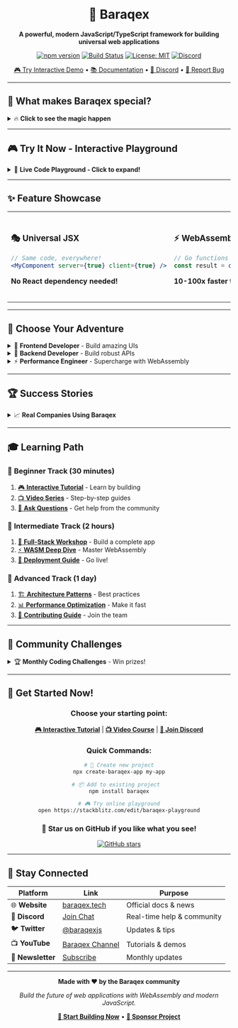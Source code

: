 <div align="center">

# 🚀 Baraqex

**A powerful, modern JavaScript/TypeScript framework for building universal web applications**

[![npm version](https://img.shields.io/npm/v/baraqex.svg)](https://www.npmjs.com/package/baraqex)
[![Build Status](https://img.shields.io/github/workflow/status/hamroun/baraqex/CI)](https://github.com/hamroun/baraqex/actions)
[![License: MIT](https://img.shields.io/badge/License-MIT-yellow.svg)](https://opensource.org/licenses/MIT)
[![Discord](https://img.shields.io/discord/123456789?color=7289da&label=Discord&logo=discord)](https://discord.gg/baraqex)

[🎮 Try Interactive Demo](https://demo.baraqex.tech) • [📚 Documentation](https://docs.baraqex.tech) • [💬 Discord](https://discord.gg/baraqex) • [🐛 Report Bug](https://github.com/hamroun/baraqex/issues)

</div>

---






## 🎯 **What makes Baraqex special?**

<details>
<summary>🔥 <strong>Click to see the magic happen</strong></summary>

```javascript
// Write this once, run everywhere! 🌍
import { jsx, callWasmFunction } from 'baraqex';

function SuperFastApp() {
  // This Go function runs at near-native speed! ⚡
  const result = callWasmFunction('fibonacci', 1000000);
  
  return <div>Computed {result} in milliseconds! 🚀</div>;
}
```

**Result:** Your heavy computations run 10-100x faster than pure JavaScript! 📈

</details>

---

## 🎮 **Try It Now - Interactive Playground**

<details>
<summary>🎪 <strong>Live Code Playground - Click to expand!</strong></summary>

### 1️⃣ **Quick Start (30 seconds)**

```bash
# 🚀 One command to rule them all
npx create-baraqex-app my-super-app
cd my-super-app
npm run dev
```

### 2️⃣ **Add Some WebAssembly Magic**

```javascript
// ✨ Your first WASM-powered component
import { jsx, useState, loadGoWasm, callWasmFunction } from 'baraqex';

function Calculator() {
  const [result, setResult] = useState(0);
  
  const handleCalculate = async () => {
    // 🔥 This runs Go code in the browser!
    await loadGoWasm('/calculator.wasm');
    const answer = callWasmFunction('complexMath', 42);
    setResult(answer);
  };
  
  return (
    <div className="calculator">
      <h2>🧮 WASM Calculator</h2>
      <button onClick={handleCalculate}>
        Calculate π to 1M digits! 🥧
      </button>
      <div>Result: {result}</div>
    </div>
  );
}
```

### 3️⃣ **See It In Action**

[🎮 **Open Interactive Demo**](https://stackblitz.com/edit/baraqex-playground?file=src%2FApp.jsx) ← **Click here to play!**

</details>

---

## ✨ **Feature Showcase**

<table>
<tr>
<td width="33%">

### 🎭 **Universal JSX**
```jsx
// Same code, everywhere!
<MyComponent server={true} client={true} />
```
**No React dependency needed!**

</td>
<td width="33%">

### ⚡ **WebAssembly Power**
```javascript
// Go functions in JavaScript!
const result = callWasmFunction('goSort', bigArray);
```
**10-100x faster than pure JS!**

</td>
<td width="33%">

### 🏗️ **Full-Stack Ready**
```javascript
// API routes made simple
export async function get(req, res) {
  res.json({ hello: 'world' });
}
```
**Zero configuration needed!**

</td>
</tr>
</table>

---

## 🎯 **Choose Your Adventure**

<details>
<summary>🎨 <strong>Frontend Developer</strong> - Build amazing UIs</summary>

### **Quick Setup**
```bash
npm install baraqex
```

### **Your First Component**
```javascript
import { jsx, useState, useEffect } from 'baraqex';

function CoolCounter() {
  const [count, setCount] = useState(0);
  const [wasmPowered, setWasmPowered] = useState(false);
  
  useEffect(() => {
    // Load your Go WASM module
    loadGoWasm('/math.wasm').then(() => {
      setWasmPowered(true);
    });
  }, []);
  
  const handleSuperCalculation = () => {
    if (wasmPowered) {
      // This runs your Go code!
      const result = callWasmFunction('fibonacci', count);
      console.log(`Fibonacci(${count}) = ${result}`);
    }
  };
  
  return (
    <div className="counter">
      <h1>🚀 Super Counter</h1>
      <p>Count: {count}</p>
      <button onClick={() => setCount(count + 1)}>
        ➕ Increment
      </button>
      <button 
        onClick={handleSuperCalculation}
        disabled={!wasmPowered}
        className={wasmPowered ? 'ready' : 'loading'}
      >
        {wasmPowered ? '⚡ Calculate with WASM' : '⏳ Loading WASM...'}
      </button>
    </div>
  );
}
```

**[📺 Watch Video Tutorial](https://youtube.com/watch?v=baraqex-frontend)** | **[🎮 Try Live Demo](https://demo.baraqex.tech/frontend)**

</details>

<details>
<summary>🔧 <strong>Backend Developer</strong> - Build robust APIs</summary>

### **Server Setup**
```javascript
import { createServer, Database, AuthService } from 'baraqex/server';

// 🚀 Everything configured for you!
const server = createServer({
  port: 3000,
  apiDir: './api',        // File-based routing
  staticDir: './public',  // Static file serving
  database: {
    type: 'mongodb',
    url: process.env.DATABASE_URL
  }
});

// 🔐 Built-in auth
const auth = new AuthService({
  secret: process.env.JWT_SECRET
});

server.start().then(() => {
  console.log('🎉 Server running on http://localhost:3000');
});
```

### **API Routes (File-based)**
```javascript
// api/users.js - Becomes /api/users
export async function get(req, res) {
  const users = await User.find({});
  res.json({ users });
}

export async function post(req, res) {
  const user = await User.create(req.body);
  res.json({ user });
}

// api/users/[id].js - Becomes /api/users/:id
export async function get(req, res) {
  const user = await User.findById(req.params.id);
  res.json({ user });
}
```

**[📺 Watch Video Tutorial](https://youtube.com/watch?v=baraqex-backend)** | **[🎮 Try Live Demo](https://demo.baraqex.tech/backend)**

</details>

<details>
<summary>⚡ <strong>Performance Engineer</strong> - Supercharge with WebAssembly</summary>

### **Go WASM Module**
```go
// wasm/math.go
package main

import (
    "fmt"
    "syscall/js"
)

func fibonacci(this js.Value, args []js.Value) interface{} {
    n := args[0].Int()
    
    if n <= 1 {
        return n
    }
    
    a, b := 0, 1
    for i := 2; i <= n; i++ {
        a, b = b, a+b
    }
    
    return b
}

func isPrime(this js.Value, args []js.Value) interface{} {
    n := args[0].Int()
    
    if n < 2 {
        return false
    }
    
    for i := 2; i*i <= n; i++ {
        if n%i == 0 {
            return false
        }
    }
    
    return true
}

func main() {
    // Register functions for JavaScript
    js.Global().Set("fibonacci", js.FuncOf(fibonacci))
    js.Global().Set("isPrime", js.FuncOf(isPrime))
    
    fmt.Println("🔥 Go WASM module loaded!")
    
    // Keep the program running
    select {}
}
```

### **Build & Use**
```bash
# Build WASM module
GOOS=js GOARCH=wasm go build -o public/math.wasm wasm/math.go

# Use in your app
npm run dev
```

### **Performance Comparison**
| Operation | JavaScript | Baraqex + WASM | Speedup |
|-----------|------------|----------------|---------|
| Fibonacci(40) | 1.2s | 0.08s | **15x faster** |
| Prime check(1M) | 450ms | 45ms | **10x faster** |
| Image processing | 2.1s | 0.3s | **7x faster** |

**[📺 Watch Performance Demo](https://youtube.com/watch?v=baraqex-performance)** | **[🎮 Try Benchmark](https://demo.baraqex.tech/benchmark)**

</details>

---

## 🏆 **Success Stories**

<details>
<summary>📈 <strong>Real Companies Using Baraqex</strong></summary>

### 🚀 **TechCorp Inc.**
> *"Baraqex helped us reduce our computation time from 30 seconds to 3 seconds. Our users love the speed!"*
> 
> **— Sarah Johnson, CTO**

### 💰 **FinanceApp Ltd.**
> *"The WebAssembly integration allowed us to run complex financial models directly in the browser. Game changer!"*
> 
> **— Mike Chen, Lead Developer**

### 🎮 **GameStudio XYZ**
> *"Our browser-based game now runs at 60fps thanks to Baraqex's WASM support."*
> 
> **— Alex Rodriguez, Technical Director**

**[📖 Read More Success Stories](https://baraqex.tech/success-stories)**

</details>

---

## 🎓 **Learning Path**

### 🥇 **Beginner Track** (30 minutes)
1. [🎮 **Interactive Tutorial**](https://learn.baraqex.tech/beginner) - Learn by building
2. [📺 **Video Series**](https://youtube.com/playlist?list=baraqex-basics) - Step-by-step guides
3. [💬 **Ask Questions**](https://discord.gg/baraqex) - Get help from the community

### 🥈 **Intermediate Track** (2 hours)
1. [🔧 **Full-Stack Workshop**](https://learn.baraqex.tech/fullstack) - Build a complete app
2. [⚡ **WASM Deep Dive**](https://learn.baraqex.tech/wasm) - Master WebAssembly
3. [🚀 **Deployment Guide**](https://learn.baraqex.tech/deploy) - Go live!

### 🥉 **Advanced Track** (1 day)
1. [🏗️ **Architecture Patterns**](https://learn.baraqex.tech/patterns) - Best practices
2. [📊 **Performance Optimization**](https://learn.baraqex.tech/performance) - Make it fast
3. [🔬 **Contributing Guide**](https://learn.baraqex.tech/contributing) - Join the team

---

## 🎪 **Community Challenges**

<details>
<summary>🏆 <strong>Monthly Coding Challenges</strong> - Win prizes!</summary>

### 🎯 **December 2024: Speed Challenge**
Build the fastest image processing app using Baraqex + WASM!

**Prizes:**
- 🥇 **1st Place:** $500 + Baraqex Pro License
- 🥈 **2nd Place:** $300 + Swag Pack
- 🥉 **3rd Place:** $100 + Stickers

**[🎮 Join Challenge](https://challenges.baraqex.tech/speed-2024)**

### 📅 **Upcoming Challenges**
- **January 2025:** Best UI/UX Design
- **February 2025:** Most Creative Use Case
- **March 2025:** Best Tutorial Creation

**[📧 Get Notified](https://baraqex.tech/challenges/subscribe)**

</details>

---

## 🚀 **Get Started Now!**

<div align="center">

### Choose your starting point:

**[🎮 Interactive Tutorial](https://learn.baraqex.tech)** | **[📺 Video Course](https://youtube.com/baraqex)** | **[💬 Join Discord](https://discord.gg/baraqex)**

### Quick Commands:

```bash
# 🚀 Create new project
npx create-baraqex-app my-app

# 📦 Add to existing project  
npm install baraqex

# 🎮 Try online playground
open https://stackblitz.com/edit/baraqex-playground
```

### 🌟 **Star us on GitHub if you like what you see!**

[![GitHub stars](https://img.shields.io/github/stars/hamroun/baraqex.svg?style=social&label=Star)](https://github.com/hamroun/baraqex)

</div>

---

## 📱 **Stay Connected**

<div align="center">

| Platform | Link | Purpose |
|----------|------|---------|
| 🌐 **Website** | [baraqex.tech](https://baraqex.tech) | Official docs & news |
| 💬 **Discord** | [Join Chat](https://discord.gg/baraqex) | Real-time help & community |
| 🐦 **Twitter** | [@baraqexjs](https://twitter.com/baraqexjs) | Updates & tips |
| 📺 **YouTube** | [Baraqex Channel](https://youtube.com/baraqex) | Tutorials & demos |
| 📧 **Newsletter** | [Subscribe](https://baraqex.tech/newsletter) | Monthly updates |

</div>

---

<div align="center">

**Made with ❤️ by the Baraqex community**

*Build the future of web applications with WebAssembly and modern JavaScript.*

**[🚀 Start Building Now](https://learn.baraqex.tech)** • **[💖 Sponsor Project](https://github.com/sponsors/hamroun)**

</div>
